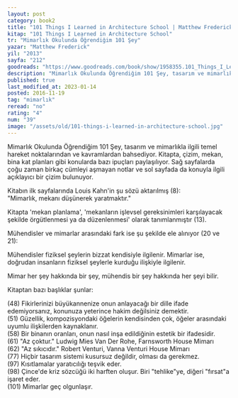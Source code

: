```yaml
---
layout: post
category: book2
title: "101 Things I Learned in Architecture School | Matthew Frederick (Kitap)"
kitap: "101 Things I Learned in Architecture School"
tr: "Mimarlık Okulunda Öğrendiğim 101 Şey"
yazar: "Matthew Frederick"
yil: "2013"
sayfa: "212"
goodreads: "https://www.goodreads.com/book/show/1958355.101_Things_I_Learned_in_Architecture_School"
description: "Mimarlık Okulunda Öğrendiğim 101 Şey, tasarım ve mimarlıkla ilgili temel hareket noktalarından ve kavramlardan bahsediyor."
published: true
last_modified_at: 2023-01-14
posted: 2016-11-19
tag: "mimarlık"
reread: "no"
rating: "4"
num: "39"
image: "/assets/old/101-things-i-learned-in-architecture-school.jpg"
---
```


Mimarlık Okulunda Öğrendiğim 101 Şey, tasarım ve mimarlıkla ilgili temel hareket noktalarından ve kavramlardan bahsediyor. Kitapta, çizim, mekan, bina kat planları gibi konularda bazı ipuçları paylaşılıyor. Sağ sayfalarda çoğu zaman birkaç cümleyi aşmayan notlar ve sol sayfada da konuyla ilgili açıklayıcı bir çizim bulunuyor.

Kitabın ilk sayfalarında Louis Kahn'in şu sözü aktarılmış (8):  
"Mimarlık, mekanı düşünerek yaratmaktır."

Kitapta 'mekan planlama', 'mekanların işlevsel gereksinimleri karşılayacak şekilde örgütlenmesi ya da düzenlenmesi' olarak tanımlanmıştır (13).

Mühendisler ve mimarlar arasındaki fark ise şu şekilde ele alınıyor (20 ve 21):

Mühendisler fiziksel şeylerin bizzat kendisiyle ilgilenir. Mimarlar ise, doğrudan insanların fiziksel şeylerle kurduğu ilişkiyle ilgilenir.

Mimar her şey hakkında bir şey, mühendis bir şey hakkında her şeyi bilir.

Kitaptan bazı başlıklar şunlar:

(48) Fikirlerinizi büyükannenize onun anlayacağı bir dille ifade edemiyorsanız, konunuza yeterince hakim değilsiniz demektir.  
(51) Güzellik, kompozisyondaki öğelerin kendisinden çok, öğeler arasındaki uyumlu ilişkilerden kaynaklanır.  
(58) Bir binanın oranları, onun nasıl inşa edildiğinin estetik bir ifadesidir.  
(61) "Az çoktur." Ludwig Mies Van Der Rohe, Farnsworth House Mimarı  
(62) "Az sıkıcıdır." Robert Venturi, Vanna Venturi House Mimarı  
(77) Hiçbir tasarım sistemi kusursuz değildir, olması da gerekmez.  
(97) Kısıtlamalar yaratıcılığı teşvik eder.  
(98) Çince'de kriz sözcüğü iki harften oluşur. Biri "tehlike"ye, diğeri "fırsat"a işaret eder.  
(101) Mimarlar geç olgunlaşır.
